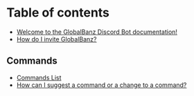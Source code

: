 # Table of contents

* [Welcome to the GlobalBanz Discord Bot documentation!](README.md)
* [How do I invite GlobalBanz?](how-do-i-invite-globalbanz.md)

## Commands

* [Commands List](commands/commands-list.md)
* [How can I suggest a command or a change to a command?](commands/how-can-i-suggest-a-command-or-a-change-to-a-command.md)


